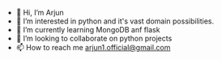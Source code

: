 - 👋 Hi, I’m Arjun
- 👀 I’m interested in python and it's vast domain possibilities.
- 🌱 I’m currently learning MongoDB anf flask
- 💞️ I’m looking to collaborate on python projects
- 📫 How to reach me arjun1.official@gmail.com 

<!---
Arjun47/Arjun47 is a ✨ special ✨ repository because its `README.md` (this file) appears on your GitHub profile.
You can click the Preview link to take a look at your changes.
--->
